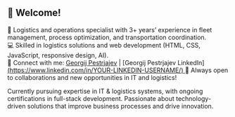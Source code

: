 ## 👋 Welcome!

🚚 Logistics and operations specialist with 3+ years’ experience in fleet management, process optimization, and transportation coordination.  
💻 Skilled in logistics solutions and web development (HTML, CSS, JavaScript, responsive design, AI).  
🔗 Connect with me: [Georgij Pestrjajev](https://github.com/visper17) | [Georgij Pestrjajev LinkedIn][(https://www.linkedin.com/in/YOUR-LINKEDIN-USERNAME/)  ](https://www.linkedin.com/in/georgij-pestrjajev-61780b2b2/)
🤝 Always open to collaborations and new opportunities in IT and logistics!

Currently pursuing expertise in IT & logistics systems, with ongoing certifications in full-stack development. Passionate about technology-driven solutions that improve business processes and drive innovation.
